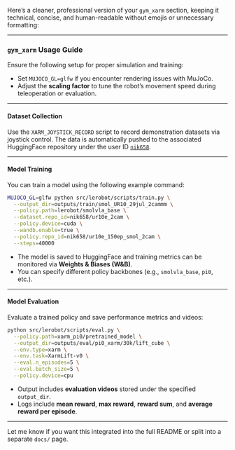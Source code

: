 Here’s a cleaner, professional version of your `gym_xarm` section, keeping it technical, concise, and human-readable without emojis or unnecessary formatting:

---

### `gym_xarm` Usage Guide

Ensure the following setup for proper simulation and training:

* Set `MUJOCO_GL=glfw` if you encounter rendering issues with MuJoCo.
* Adjust the **scaling factor** to tune the robot’s movement speed during teleoperation or evaluation.

---

#### Dataset Collection

Use the `XARM_JOYSTICK_RECORD` script to record demonstration datasets via joystick control. The data is automatically pushed to the associated HuggingFace repository under the user ID [`nik658`](https://huggingface.co/nik658).

---

#### Model Training

You can train a model using the following example command:

```bash
MUJOCO_GL=glfw python src/lerobot/scripts/train.py \
  --output_dir=outputs/train/smol_UR10_29jul_2cammm \
  --policy.path=lerobot/smolvla_base \
  --dataset.repo_id=nik658/ur10e_2cam \
  --policy.device=cuda \
  --wandb.enable=true \
  --policy.repo_id=nik658/ur10e_150ep_smol_2cam \
  --steps=40000
```

* The model is saved to HuggingFace and training metrics can be monitored via **Weights & Biases (W\&B)**.
* You can specify different policy backbones (e.g., `smolvla_base`, `pi0`, etc.).

---

#### Model Evaluation

Evaluate a trained policy and save performance metrics and videos:

```bash
python src/lerobot/scripts/eval.py \
  --policy.path=xarm_pi0/pretrained_model \
  --output_dir=outputs/eval/pi0_xarm/30k/lift_cube \
  --env.type=xarm \
  --env.task=XarmLift-v0 \
  --eval.n_episodes=5 \
  --eval.batch_size=5 \
  --policy.device=cpu
```

* Output includes **evaluation videos** stored under the specified `output_dir`.
* Logs include **mean reward**, **max reward**, **reward sum**, and **average reward per episode**.

---

Let me know if you want this integrated into the full README or split into a separate `docs/` page.
